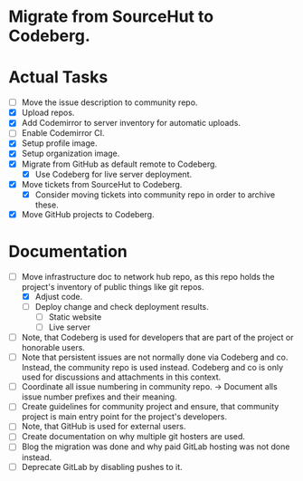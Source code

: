 # Migrate from SourceHut to Codeberg.

# Actual Tasks
* [ ] Move the issue description to community repo.
* [x] Upload repos.
* [x] Add Codemirror to server inventory for automatic uploads.
* [ ] Enable Codemirror CI.
* [x] Setup profile image.
* [x] Setup organization image.
* [x] Migrate from GitHub as default remote to Codeberg.
    * [x] Use Codeberg for live server deployment.
* [x] Move tickets from SourceHut to Codeberg.
    * [x] Consider moving tickets into community repo in order to archive these.
* [x] Move GitHub projects to Codeberg.
# Documentation
* [ ] Move infrastructure doc to network hub repo, as this repo holds the project's inventory of public things like git repos.
    * [x] Adjust code.
    * [ ] Deploy change and check deployment results.
        * [ ] Static website
        * [ ] Live server
* [ ] Note, that Codeberg is used for developers that are part of the project or honorable users.
* [ ] Note that persistent issues are not normally done via Codeberg and co. Instead, the community repo is used instead. Codeberg and co is only used for discussions and attachments in this context.
* [ ] Coordinate all issue numbering in community repo. -> Document alls issue number prefixes and their meaning.
* [ ] Create guidelines for community project and ensure, that community project is main entry point for the project's developers.
* [ ] Note, that GitHub is used for external users.
* [ ] Create documentation on why multiple git hosters are used.
* [ ] Blog the migration was done and why paid GitLab hosting was not done instead.
* [ ] Deprecate GitLab by disabling pushes to it.